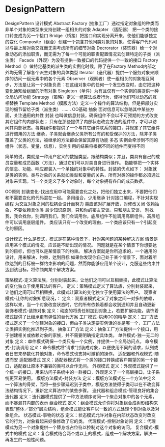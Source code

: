 # DesignPattern
DesignPattern
设计模式
Abstract Factory (抽象工厂）通过指定对象组的种类而非单个对象的类型来支持创建一组相关的对象
Adapter （适配器） 把一个类的接口转变成为另一个接口
Bridge（桥接）把接口和实现分离开来，使他们能够独立的变化
Composite（组合）创建一个包含其他同类对象的对象，使得客户代码可以与最上层对象交互而无需考虑所有的细节对象
Decrorator（装饰器）给一个对象动态的添加职责，而无需为了每一个可能的职责配置情况去创建特定的子类（派生类）
Facade（外观）为没有提供一致接口的代码提供一个一致的接口
Factory Method（）做特定基类的派生类的实例化时候，除了在Factory Method内部之外均无需了解各个派生对象的具体类型
Iterator（迭代器）提供一个服务对象来顺序的访问一组元素中的各个元素
Observer（观察者）使一组相关的对象相互同步，方法是让另一个对象负责：在这组对象中的任何一个发生改变时，由它把这种变化通知给组里的所有对象
Singleton（单件）为有且仅有一个实例的类提供一种全局访问功能
Strategy（策略）定义一组算法或者行为，使得他们可以动态的互相替换
Template Method（模版方法）定义一个操作的算法结构，但是把部分实现的细节留给子类（派生类）
.......
OO基础
抽象 面对信息可以忽略其中某些方面，关注通用的共性
封装 也叫做信息封装，确保组件不会以不可预期的方式改变其它组件的内部状态；
只有在那些提供了内部状态改变方法的组件中，才可以访问其内部状态。每类组件都提供了一个与其它组件联系的接口，并规定了其它组件进行调用的方法
继承，子类就会继承父类所有公有的和受保护的方法，除非子类覆盖了父类的方法，被继承的方法都会保留其原有功能
多态 实例会牵涉到不同的组件（状态，变量，信息），实例引用的结果将根据不同的组件而变得不同



简单的说，类就是一种用户定义的数据类型，跟结构类似；并且，类具有自己的成员变量和成员函数（方法），通过它们可以对类自身进行操作。
指能够把一个实体的信息、功能、响应都装入一个单独的对象中的特性。封装的优点如下：
对象就是类的实例。类与对象的关系就如类型和变量的关系，所有对类的操作都必须通过对象来实现。当一个类定义了多个对象时，每个对象拥有各自的成员数据。

OO原则
封装变化-找出应用中可能需要变化之处，把他们独立出来，不要把他们和不需要变化的代码混在一起。
多用组合，少用继承
针对接口编程，不针对实现编程
为交互对象之间的松耦合设计而努力
类应该对扩展开放，对修改关闭
依赖抽象，不要依赖具体类
最少知识原则，只和你的密友交谈。只和朋友交谈，
别找我，我会找你，别调用我们，我们会调用你，底层组件不能调用高层组件。高层组件可以调用底层组件。
类应该只有一个改变的理由，一个类应该只有一个引起变化的原因。

设计模式
什么是模式，模式是在某种情景下，针对某问题的某种解决方案
情景是应用某个模式的情况，应该是不断出现的情况。
问题就是在某个情景下你想要达到的目标，但也可以是某情景下的约束。
解决方案就是你所追求的，一个通用的设计，用来解决，约束，达到目标
如果你发现你自己处于某个情景下，面对着所欲达到的目标被一群约束影响的问题，然而你能够应用某个设计，克服这些约束并达到该目标，将你领向某个解决方案。

策略模式-定义算法族，分别封装起来，让他们之间可以互相替换，此模式让算法的变化独立于使用算法的客户。
定义：策略模式定义了算法族，分别封装起来，让他们之间可以互相替换，此模式让算法的变化独立于使用算法的客户。
观察者模式-让你的对象知悉现况，：
定义：观察者模式定义了对象之间一对多的依赖，这样以来，当一个对象改变状态时，它的所有依赖着都会收到通知并且自动更新
装饰者模式-装饰对象
定义：动态的将责任附加到对象上，若要扩展功能，装饰着模式提供了比继承更有弹性的替代方案
工厂模式-烘烤OO的精华
定义：工厂方法模式定义了一个创建对象的接口，但由子类决定要实例话的类是哪一个，工厂方法让类把实例化推迟到子类。
抽象工厂方法
定义：抽象工厂方法提供一个接口，用于创建相关或依赖对象的家族，并不需要明确指定具体类。
单件模式-独一无二的对象
定义：单件模式确保一个类只有一个实例，并提供一个全局访问点。
命令模式-封装调用
定义：命令模式将“请求”封装成对象，以便使用不同的请求，队列或者日志来参数化其他对象，命令模式也支持可撤销的操作。
适配器和外观模式-随遇而安
适配器模式
定义：适配器模式将一个类的接口转换成客户期望的另一个接口，适配器让原本不兼容的类可以合作无间。
外观模式
定义：外观模式提供了一个统一的接口，用来访问子系统中的一群接口，外观定义了一个高层接口，让子系统更容易使用。
模版方法模式-封装方法
定义：模版方法模式在一个方法中定义一个算法的骨架，而将一些步骤延迟到子类中，模版方法使得子类可以在不改变算法结构情况下，重新定义算法中的某些步骤。
迭代器和组合模式-管理良好的集合
迭代器
定义：迭代器模式提供了一种方法顺序访问一个聚合对象中的各个元素，而不暴漏其内部的表示
组合模式
定义：组合模式允许你将对象组合成树形结构来表现“整体／部分”层次结构，组合模式能让客户以一致的方式处理个别对象以及对象组合。
状态模式-事物的状态
定义：状态模式允许对象在内部状态改变时改变它的行为，对象看起来好像修改了它的类。
代理模式-控制对象访问
定义：代理模式为另一个对象提供一个替身或占位符以控制对这个对象的访问。
复合模式-模式中的模式
定义：复合模式结合两个或以上的模式，组成一个解决方案，解决一再发生的一般性问题。
